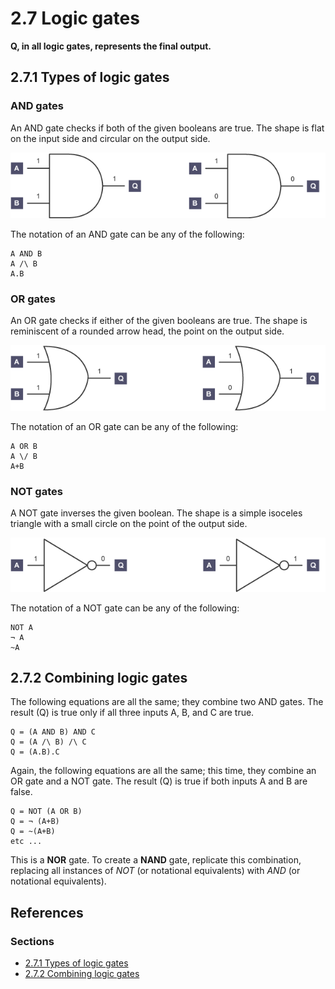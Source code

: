 # 2.7 Logic gates

**Q, in all logic gates, represents the final output.**

## 2.7.1 Types of logic gates

### AND gates

An AND gate checks if both of the given booleans are true. The shape is flat on the input side and circular on the output side.

<img src="/resources/logic-gates-and.png">

The notation of an AND gate can be any of the following:
```
A AND B
A /\ B
A.B
```

### OR gates

An OR gate checks if either of the given booleans are true. The shape is reminiscent of a rounded arrow head, the point on the output side.

<img src="/resources/logic-gates-or.png">

The notation of an OR gate can be any of the following:
```
A OR B
A \/ B
A+B
```

### NOT gates

A NOT gate inverses the given boolean. The shape is a simple isoceles triangle with a small circle on the point of the output side.

<img src="/resources/logic-gates-not.png">

The notation of a NOT gate can be any of the following:
```
NOT A
¬ A
~A
```

## 2.7.2 Combining logic gates

The following equations are all the same; they combine two AND gates. The result (Q) is true only if all three inputs A, B, and C are true. 
```
Q = (A AND B) AND C
Q = (A /\ B) /\ C
Q = (A.B).C
```

Again, the following equations are all the same; this time, they combine an OR gate and a NOT gate. The result (Q) is true if both inputs A and B are false.
```
Q = NOT (A OR B)
Q = ¬ (A+B)
Q = ~(A+B)
etc ...
```
This is a **NOR** gate. To create a **NAND** gate, replicate this combination, replacing all instances of *NOT* (or notational equivalents) with *AND* (or notational equivalents).

## References

### Sections
 - [2.7.1 Types of logic gates](https://www.bbc.co.uk/bitesize/guides/zkkkw6f/revision/2)
 - [2.7.2 Combining logic gates](https://www.bbc.co.uk/bitesize/guides/zjw8jty/revision/5)
